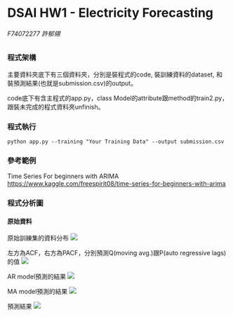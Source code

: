 # DSAI HW1 - Electricity Forecasting

###### F74072277 許郁翎

### 程式架構

主要資料夾底下有三個資料夾，分別是裝程式的code, 裝訓練資料的dataset, 和裝預測結果(也就是submission.csv)的output。

code底下有含主程式的app.py，class Model的attribute跟method的train2.py，跟裝未完成的程式資料夾unfinish。

### 程式執行

```
python app.py --training "Your Training Data" --output submission.csv
```

### 參考範例

Time Series For beginners with ARIMA
https://www.kaggle.com/freespirit08/time-series-for-beginners-with-arima


### 程式分析圖

#### 原始資料

原始訓練集的資料分布
![](https://i.imgur.com/NCOFtMi.png)

左方為ACF，右方為PACF，分別預測Q(moving avg.)跟P(auto regressive lags)的值
![](https://i.imgur.com/koGxdpA.png)


AR model預測的結果
![](https://i.imgur.com/khwsxP5.png)

MA model預測的結果
![](https://i.imgur.com/PutSyDV.png)


預測結果
![](https://i.imgur.com/ISUbmzs.png)


